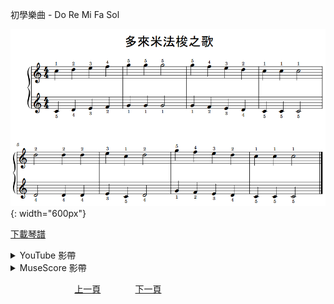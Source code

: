 ﻿---
keywords: 初學樂曲 - Do Re Mi Fa Sol
---
初學樂曲 - Do Re Mi Fa Sol

![DoReMiFaSol](/assets/Piano/B-DoReMiFaSol.png){: width="600px"}

<a href="/assets/Piano/B-DoReMiFaSol.pdf" target="_blank">下載琴譜</a>

<details>
  <summary>YouTube 影帶</summary>
<ol>
<iframe width="560" height="315" src="https://www.youtube.com/embed/NTAmc28mRH0" title="Do Re Mi Fa Sol" frameborder="0" allow="accelerometer; autoplay; clipboard-write; encrypted-media; gyroscope; picture-in-picture; web-share" allowfullscreen></iframe>
</ol>
</details>

<details>
  <summary>MuseScore 影帶</summary>
<ol>
<a href="https://musescore.com/user/65457238/scores/11042077?share=copy_link" target="_blank">Open to Play</a>
</ol>
</details>



&nbsp;&nbsp;&nbsp;&nbsp;&nbsp;&nbsp;&nbsp;&nbsp;&nbsp;&nbsp;&nbsp;&nbsp;
&nbsp;&nbsp;&nbsp;&nbsp;&nbsp;&nbsp;&nbsp;&nbsp;&nbsp;&nbsp;&nbsp;&nbsp;
[上一頁](Beginner)
&nbsp;&nbsp;&nbsp;&nbsp;&nbsp;&nbsp;&nbsp;&nbsp;&nbsp;&nbsp;&nbsp;&nbsp;
[下一頁](B-DoReMiFaSol-2)









